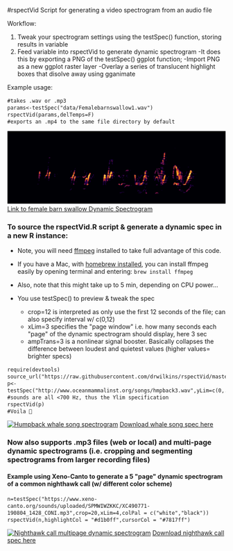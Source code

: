 #rspectVid
Script for generating a video spectrogram from an audio file

Workflow: 
1. Tweak your spectrogram settings using the testSpec() function, storing results in variable
2. Feed variable into rspectVid to generate dynamic spectrogram
  -It does this by exporting a PNG of the testSpec() ggplot function;
  -Import PNG as a new ggplot raster layer
  -Overlay a series of translucent highlight boxes that disolve away using gganimate
      
Example usage:
```
#takes .wav or .mp3
params<-testSpec("data/Femalebarnswallow1.wav") 
rspectVid(params,delTemps=F) 
#exports an .mp4 to the same file directory by default
```
[![Static Spectrogram of a female barn swallow song](https://raw.githubusercontent.com/drwilkins/rspectVid/master/web/Femalebarnswallow1.png)](https://github.com/drwilkins/rspectVid/blob/master/web/FemaleBarnSwallow1.mp4)
[Link to female barn swallow Dynamic Spectrogram](https://github.com/drwilkins/rspectVid/blob/master/web/FemaleBarnSwallow1.mp4)



### To source the rspectVid.R script & generate a dynamic spec in a new R instance:
* Note, you will need [ffmpeg](https://www.ffmpeg.org) installed to take full advantage of this code.
* If you have a Mac, with [homebrew installed](https://brew.sh/), you can install ffmpeg easily by opening terminal and entering:
  ```brew install ffmpeg``` 
  
* Also, note that this might take up to 5 min, depending on CPU power...
* You use testSpec() to preview & tweak the spec
  * crop=12 is interpreted as only use the first 12 seconds of the file; can also specify interval w/ c(0,12)
  * xLim=3 specifies the "page window" i.e. how many seconds each "page" of the dynamic spectrogram should display, here 3 sec
  * ampTrans=3 is a nonlinear signal booster. Basically collapses the difference between loudest and quietest values (higher values= brighter specs)
  
```
require(devtools)
source_url("https://raw.githubusercontent.com/drwilkins/rspectVid/master/rspectVid.R")
p<-testSpec("http://www.oceanmammalinst.org/songs/hmpback3.wav",yLim=c(0,.7),crop=12,xLim=3,ampTrans=3) 
#sounds are all <700 Hz, thus the Ylim specification
rspectVid(p)
#Voila 🐋
```
[![Humpback whale song spectrogram](https://raw.githubusercontent.com/drwilkins/rspectVid/master/web/hmpbackSpec.png)](https://raw.githubusercontent.com/drwilkins/rspectVid/master/web/hmpback3.mp4)
[Download whale song spec here](https://github.com/drwilkins/rspectVid/blob/master/web/hmpback3.mp4?raw=true)

### Now also supports .mp3 files (web or local) and multi-page dynamic spectrograms (i.e. cropping and segmenting spectrograms from larger recording files)

#### Example using Xeno-Canto to generate a 5 "page" dynamic spectrogram of a common nighthawk call (w/ different color scheme)
```
n=testSpec("https://www.xeno-canto.org/sounds/uploaded/SPMWIWZKKC/XC490771-190804_1428_CONI.mp3",crop=20,xLim=4,colPal = c("white","black"))
rspectVid(n,highlightCol = "#d1b0ff",cursorCol = "#7817ff")
```
[![Nighthawk call multipage dynamic spectrogram](https://raw.githubusercontent.com/drwilkins/rspectVid/master/web/nighthawkSpec.png)](https://raw.githubusercontent.com/drwilkins/rspectVid/master/web/XC490771-190804_1428_CONI.mp4)
[Download nighthawk call spec here](https://github.com/drwilkins/rspectVid/blob/master/web/XC490771-190804_1428_CONI.mp4?raw=true)